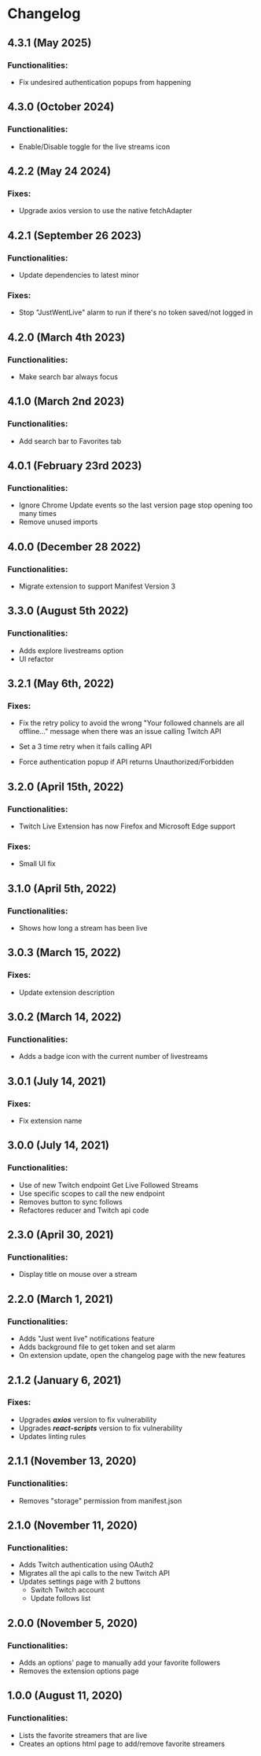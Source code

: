 # Changelog

## 4.3.1 (May 2025)

### Functionalities:
- Fix undesired authentication popups from happening

## 4.3.0 (October 2024)

### Functionalities:
- Enable/Disable toggle for the live streams icon

## 4.2.2 (May 24 2024)

### Fixes:
- Upgrade axios version to use the native fetchAdapter

## 4.2.1 (September 26 2023)

### Functionalities:
- Update dependencies to latest minor

### Fixes:
- Stop "JustWentLive" alarm to run if there's no token saved/not logged in

## 4.2.0 (March 4th 2023)

### Functionalities:
- Make search bar always focus

## 4.1.0 (March 2nd 2023)

### Functionalities:
- Add search bar to Favorites tab

## 4.0.1 (February 23rd 2023)

### Functionalities:
- Ignore Chrome Update events so the last version page stop opening too many times
- Remove unused imports

## 4.0.0 (December 28 2022)

### Functionalities:
- Migrate extension to support Manifest Version 3

## 3.3.0 (August 5th 2022)

### Functionalities:
- Adds explore livestreams option
- UI refactor

## 3.2.1 (May 6th, 2022)

### Fixes:

- Fix the retry policy to avoid the wrong "Your followed channels are all offline..." message when there was an issue calling Twitch API

- Set a 3 time retry when it fails calling API

- Force authentication popup if API returns Unauthorized/Forbidden

## 3.2.0 (April 15th, 2022)

### Functionalities:
- Twitch Live Extension has now Firefox and Microsoft Edge support

### Fixes:

- Small UI fix

## 3.1.0 (April 5th, 2022)

### Functionalities:
- Shows how long a stream has been live

## 3.0.3 (March 15, 2022)

### Fixes:

- Update extension description

## 3.0.2 (March 14, 2022)

### Functionalities:

- Adds a badge icon with the current number of livestreams

## 3.0.1 (July 14, 2021)

### Fixes:

- Fix extension name

## 3.0.0 (July 14, 2021)

### Functionalities:

- Use of new Twitch endpoint Get Live Followed Streams
- Use specific scopes to call the new endpoint
- Removes button to sync follows
- Refactores reducer and Twitch api code

## 2.3.0 (April 30, 2021)

### Functionalities:

- Display title on mouse over a stream

## 2.2.0 (March 1, 2021)

### Functionalities:

- Adds "Just went live" notifications feature
- Adds background file to get token and set alarm
- On extension update, open the changelog page with the new features

## 2.1.2 (January 6, 2021)

### Fixes:

- Upgrades **_axios_** version to fix vulnerability
- Upgrades **_react-scripts_** version to fix vulnerability
- Updates linting rules

## 2.1.1 (November 13, 2020)

### Functionalities:

- Removes "storage" permission from manifest.json

## 2.1.0 (November 11, 2020)

### Functionalities:

- Adds Twitch authentication using OAuth2
- Migrates all the api calls to the new Twitch API
- Updates settings page with 2 buttons
    - Switch Twitch account
    - Update follows list

## 2.0.0 (November 5, 2020)

### Functionalities:

- Adds an options' page to manually add your favorite followers
- Removes the extension options page

## 1.0.0 (August 11, 2020)

### Functionalities:

- Lists the favorite streamers that are live
- Creates an options html page to add/remove favorite streamers
